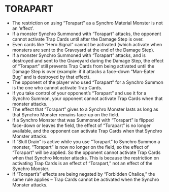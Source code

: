 # TORAPART

*   The restriction on using “Torapart” as a Synchro Material Monster is not an ‘effect’.
*   If a monster Synchro Summoned with “Torapart” attacks, the opponent cannot activate Trap Cards until after the Damage Step is over.
*   Even cards like “Hero Signal” cannot be activated (which activate when monsters are sent to the Graveyard at the end of the Damage Step).
*   If a monster Synchro Summoned with “Torapart” attacks, and is destroyed and sent to the Graveyard during the Damage Step, the effect of “Torapart” still prevents Trap Cards from being activated until the Damage Step is over (example: if it attacks a face-down “Man-Eater Bug” and is destroyed by that effect).
*   The opponent of the player who used “Torapart” for a Synchro Summon is the one who cannot activate Trap Cards.
*   If you take control of your opponent’s “Torapart” and use it for a Synchro Summon, your opponent cannot activate Trap Cards when that monster attacks.
*   The effect that “Torapart” gives to a Synchro Monster lasts as long as that Synchro Monster remains face-up on the field.
*   If a Synchro Monster that was Summoned with “Torapart” is flipped face-down or leaves the field, the effect of “Torapart” is no longer available, and the opponent can activate Trap Cards when that Synchro Monster attacks.
*   If “Skill Drain” is active while you use “Torapart” to Synchro Summon a monster, “Torapart” is now no longer on the field, so the effect of “Torapart” will be applied. So the opponent cannot activate Trap Cards when that Synchro Monster attacks. This is because the restriction on activating Trap Cards is an effect of “Torapart,” not an effect of the Synchro Monster.
*   If “Torapart’s” effects are being negated by “Forbidden Chalice,” the same rule applies – Trap Cards cannot be activated when the Synchro Monster attacks.
